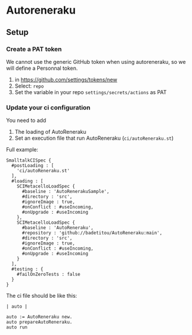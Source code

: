 # Autoreneraku

## Setup

### Create a PAT token

We cannot use the generic GitHub token when using autoreneraku, so we will define a Personnal token.

1. in https://github.com/settings/tokens/new
2. Select: `repo`
3. Set the variable in your repo `settings/secrets/actions` as PAT

### Update your ci configuration

You need to add

1. The loading of AutoReneraku
2. Set an execution file that run AutoReneraku (`ci/autoReneraku.st`)

Full example:

```ston
SmalltalkCISpec {
  #postLoading : [
    'ci/autoReneraku.st'
  ],
  #loading : [
    SCIMetacelloLoadSpec {
      #baseline : 'AutoRenerakuSample',
      #directory : 'src',
      #ignoreImage : true,
      #onConflict : #useIncoming,
      #onUpgrade : #useIncoming
    },
    SCIMetacelloLoadSpec {
      #baseline : 'AutoReneraku',
      #repository : 'github://badetitou/AutoReneraku:main',
      #directory : 'src',
      #ignoreImage : true,
      #onConflict : #useIncoming,
      #onUpgrade : #useIncoming
    }
  ],
  #testing : {
    #failOnZeroTests : false
  }
}
```

The ci file should be like this:

```st
| auto |

auto := AutoReneraku new.
auto prepareAutoReneraku.
auto run
```
